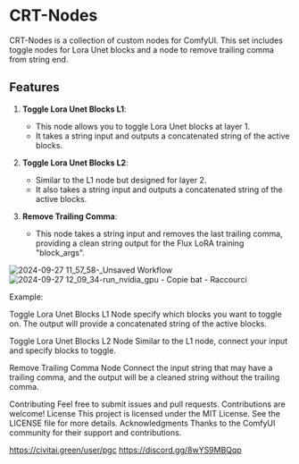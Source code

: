 # CRT-Nodes

CRT-Nodes is a collection of custom nodes for ComfyUI. 
This set includes toggle nodes for Lora Unet blocks and a node to remove trailing comma from string end. 

## Features

1. **Toggle Lora Unet Blocks L1**: 
   - This node allows you to toggle Lora Unet blocks at layer 1. 
   - It takes a string input and outputs a concatenated string of the active blocks.

2. **Toggle Lora Unet Blocks L2**: 
   - Similar to the L1 node but designed for layer 2. 
   - It also takes a string input and outputs a concatenated string of the active blocks.

3. **Remove Trailing Comma**: 
   - This node takes a string input and removes the last trailing comma, providing a clean string output for the Flux LoRA training "block_args".

![2024-09-27 11_57_58-_Unsaved Workflow](https://github.com/user-attachments/assets/9c753b6c-c3f0-4c25-8a0c-656152e0ab6b)
![2024-09-27 12_09_34-run_nvidia_gpu - Copie bat - Raccourci](https://github.com/user-attachments/assets/2762cda0-aec0-4e3e-8657-43925dd690f1)


Example:

Toggle Lora Unet Blocks L1 Node
specify which blocks you want to toggle on.
The output will provide a concatenated string of the active blocks.

Toggle Lora Unet Blocks L2 Node
Similar to the L1 node, connect your input and specify blocks to toggle.

Remove Trailing Comma Node
Connect the input string that may have a trailing comma, and the output will be a cleaned string without the trailing comma.






Contributing
Feel free to submit issues and pull requests. Contributions are welcome!
License
This project is licensed under the MIT License. See the LICENSE file for more details.
Acknowledgments
Thanks to the ComfyUI community for their support and contributions.

https://civitai.green/user/pgc
https://discord.gg/8wYS9MBQqp
